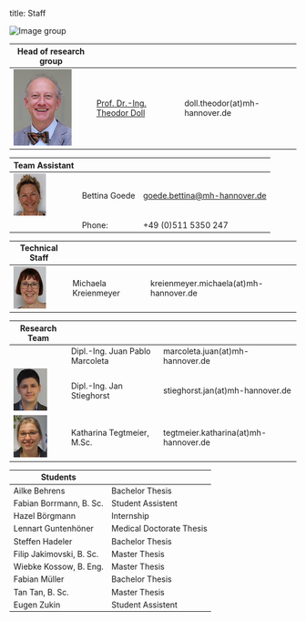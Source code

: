 title: Staff

![Image group](Gruppe.png)


|Head of research group|        |   |
|--------------|:---------------|----|
|![Image Theo Doll](Doll2.png)|[Prof. Dr.-Ing. Theodor Doll](pagedoll.html)|	doll.theodor(at)mh-hannover.de|   



|Team Assistant   |       |   |
|--------------|:---------------------|------|
|![Image Bettina Goede](Betti.png) | Bettina Goede	| goede.bettina@mh-hannover.de|
|                                   |     Phone:            |+49 (0)511 5350 247 |

|Technical Staff|                     |      |
|--------------|---------------------|------|
|![Michaela Kreienmeyer](Michaela.png) | Michaela Kreienmeyer	|	kreienmeyer.michaela(at)mh-hannover.de     |

|Research Team  |    |  |
|---------|:------|------|
|   | Dipl.-Ing. Juan Pablo Marcoleta | marcoleta.juan(at)mh-hannover.de|
|![Image Jan Stieghorst ](Jan.png) |  Dipl.-Ing. Jan Stieghorst|	stieghorst.jan(at)mh-hannover.de|    
|![Image Katharina Tegtmeier](Katharina.png)  | Katharina Tegtmeier, M.Sc. 	|	tegtmeier.katharina(at)mh-hannover.de | 



|  Students   ||
|-----------|-------------|
|Ailke Behrens| Bachelor Thesis|
|Fabian Borrmann, B. Sc. | Student Assistent|
|Hazel Börgmann | Internship|
|Lennart Guntenhöner |Medical Doctorate Thesis |
|Steffen Hadeler|Bachelor Thesis|
|Filip Jakimovski, B. Sc.| Master Thesis|
|Wiebke Kossow, B. Eng. | Master Thesis|
|Fabian Müller|Bachelor Thesis|
|Tan Tan, B. Sc. |Master Thesis|
|Eugen Zukin| Student Assistent|
